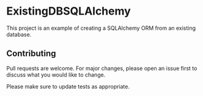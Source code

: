 # ExistingDBSQLAlchemy

This project is an example of creating a SQLAlchemy ORM from an existing database.

## Contributing
Pull requests are welcome. For major changes, please open an issue first to discuss what you would like to change.

Please make sure to update tests as appropriate.
